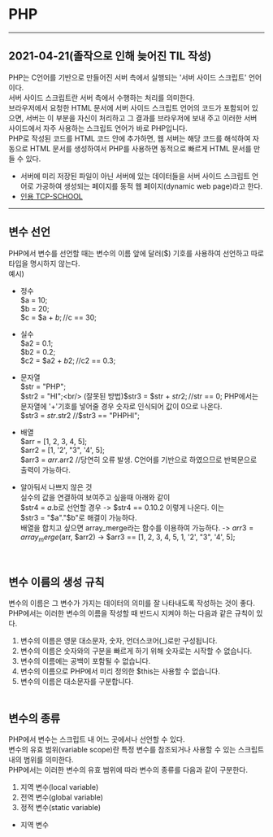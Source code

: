 # PHP
------------
## 2021-04-21(졸작으로 인해 늦어진 TIL 작성)
PHP는 C언어를 기반으로 만들어진 서버 측에서 실행되는 '서버 사이드 스크립트' 언어이다.<br/>
서버 사이드 스크립트란 서버 측에서 수행하는 처리를 의미한다.<br/>
브라우저에서 요청한 HTML 문서에 서버 사이드 스크립트 언어의 코드가 포함되어 있으면, 서버는 이 부분을 자신이 처리하고 그 결과를 브라우저에 보내 주고
이러한 서버 사이드에서 자주 사용하는 스크립트 언어가 바로 PHP입니다.<br/>
PHP로 작성된 코드를 HTML 코드 안에 추가하면, 웹 서버는 해당 코드를 해석하여 자동으로 HTML 문서를 생성하여서 PHP를 사용하면 동적으로 빠르게 HTML 문서를 만들 수 있다.<br/>
+ 서버에 미리 저장된 파일이 아닌 서버에 있는 데이터들을 서버 사이드 스크립트 언어로 가공하여 생성되는 페이지를 동적 웹 페이지(dynamic web page)라고 한다.<br/>
+ [인용 TCP-SCHOOL](http://www.tcpschool.com/php/intro)

------------
## 변수 선언
PHP에서 변수를 선언할 때는 변수의 이름 앞에 달러($) 기호를 사용하여 선언하고 따로 타입을 명시하지 않는다.<br/>
예시)<br/>

+ 정수<br/>
$a = 10;<br/>
$b = 20;<br/>
$c = $a + $b; //$c == 30;<br/>

+ 실수<br/>
$a2 = 0.1;<br/>
$b2 = 0.2;<br/>
$c2 = $a2 + $b2; //$c2 == 0.3;<br/>

+ 문자열<br/>
$str = "PHP";<br/>
$str2 = "HI";<br/>
(잘못된 방법)$str3 = $str + $str2; //$str == 0; PHP에서는 문자열에 '+'기호를 넣어줄 경우 숫자로 인식되어 값이 0으로 나온다.<br/>
$str3 = $str.$str2 //$str3 == "PHPHI";<br/>

+ 배열<br/>
$arr = [1, 2, 3, 4, 5];<br/>
$arr2 = [1, '2', "3", '4', 5];<br/>
$arr3 = $arr.$arr2 //당연히 오류 발생. C언어를 기반으로 하였으므로 반복문으로 출력이 가능하다.<br/>

+ 알아둬서 나쁘지 않은 것<br/>
실수의 값을 연결하여 보여주고 싶을때 아래와 같이<br/>
$str4 = $a.$b로 선언할 경우 -> $str4 == 0.10.2 이렇게 나온다. 이는<br/>
$str3 = "$a"."$b"로 해결이 가능하다.<br/>
배열을 합치고 싶으면 array_merge라는 함수를 이용하여 가능하다. -> $arr3 = array_merge($arr, $arr2) -> $arr3 == [1, 2, 3, 4, 5, 1, '2', "3", '4', 5];<br/>
<br/>

## 변수 이름의 생성 규칙
변수의 이름은 그 변수가 가지는 데이터의 의미를 잘 나타내도록 작성하는 것이 좋다.<br/>
PHP에서는 이러한 변수의 이름을 작성할 때 반드시 지켜야 하는 다음과 같은 규칙이 있다.<br/>

1. 변수의 이름은 영문 대소문자, 숫자, 언더스코어(_)로만 구성됩니다.
2. 변수의 이름은 숫자와의 구분을 빠르게 하기 위해 숫자로는 시작할 수 없습니다.
3. 변수의 이름에는 공백이 포함될 수 없습니다.
4. 변수의 이름으로 PHP에서 미리 정의한 $this는 사용할 수 없습니다.
5. 변수의 이름은 대소문자를 구분합니다.<br/><br/>

## 변수의 종류<br/>
PHP에서 변수는 스크립트 내 어느 곳에서나 선언할 수 있다.<br/>
변수의 유효 범위(variable scope)란 특정 변수를 참조되거나 사용할 수 있는 스크립트 내의 범위를 의미한다.<br/>
PHP에서는 이러한 변수의 유효 범위에 따라 변수의 종류를 다음과 같이 구분한다.<br/>

1. 지역 변수(local variable)
2. 전역 변수(global variable)
3. 정적 변수(static variable)

 + 지역 변수<br/>